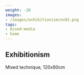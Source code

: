 ```yaml
---
weight: -28
images:
- /images/exhibitionism/ex02.png
tags:
- mixed-media
- home
---
```


## Exhibitionism

Mixed technique, 120x90cm
